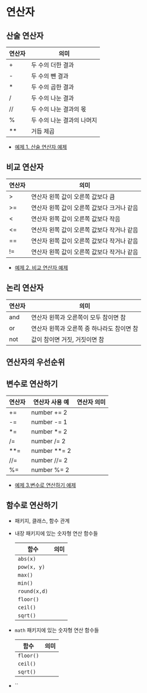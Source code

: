 # 연산자 

## 산술 연산자 

|연산자|의미|
|---|---|
|+|두 수의 더한 결과|
|-|두 수의 뺀 결과|
|*|두 수의 곱한 결과|
|/|두 수의 나눈 결과|
|//|두 수의 나눈 결과의 몫|
|%|두 수의 나눈 결과의 나머지|
|**|거듭 제곱|

- [예제 1. 산술 연산자 예제](./ex01.py)

## 비교 연산자

|연산자|의미|
|---|---|
|> |연산자 왼쪽 값이 오른쪽 값보다 큼|
|>= |연산자 왼쪽 값이 오른쪽 값보다 크거나 같음|
|< |연산자 왼쪽 값이 오른쪽 값보다 작음|
|<= |연산자 왼쪽 값이 오른쪽 값보다 작거나 같음|
|== |연산자 왼쪽 값이 오른쪽 값보다 작거나 같음|
|!= |연산자 왼쪽 값이 오른쪽 값보다 작거나 같음|

- [예제 2. 비교 연산자 예제](./ex02.py)

## 논리 연산자 

|연산자|의미|
|---|---|
|and |연산자 왼쪽과 오른쪽이 모두 참이면 참|
|or |연산자 왼쪽과 오른쪽 중 하나라도 참이면 참|
|not |값이 참이면 거짓, 거짓이면 참|

## 연산자의 우선순위

<!-- ![Alt text](README.assets/images/image.png) -->

## 변수로 연산하기 

|연산자|연산자 사용 예|연산자 의미|
|---|---|---|
|+= |number += 2||
|-= |number -= 1||
|*= |number *= 2||
|/= |number /= 2||
|**= |number **= 2||
|//= |number //= 2||
|%= |number %= 2|

- [예제 3.변수로 연산하기 예제](ex03.py)

## 함수로 연산하기 

- 패키지, 클래스, 함수 관계

- 내장 패키지에 있는 숫자형 연산 함수들

    | 함수 | 의미 |
    | --- | --- |
    | `abs(x)` ||
    | `pow(x, y)` ||
    | `max()` ||
    | `min()` ||
    | `round(x,d)` ||
    | `floor()` ||
    | `ceil()` ||
    | `sqrt()` ||

- `math` 패키지에 있는 숫자형 연산 함수들

    | 함수 | 의미 |
    | --- | --- |
    | `floor()` ||
    | `ceil()` ||
    | `sqrt()` ||

- ``